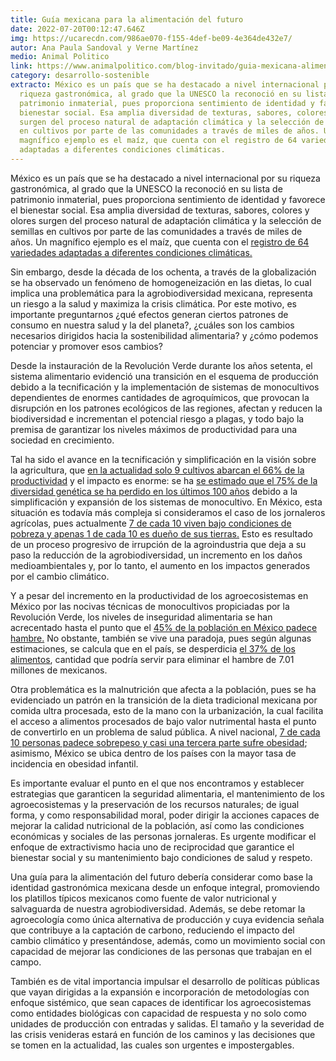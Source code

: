 ```yaml
---
title: Guía mexicana para la alimentación del futuro
date: 2022-07-20T00:12:47.646Z
img: https://ucarecdn.com/986ae070-f155-4def-be09-4e364de432e7/
autor: Ana Paula Sandoval y Verne Martínez
medio: Animal Politico
link: https://www.animalpolitico.com/blog-invitado/guia-mexicana-alimentacion-futuro/
category: desarrollo-sostenible
extracto: México es un país que se ha destacado a nivel internacional por su
  riqueza gastronómica, al grado que la UNESCO la reconoció en su lista de
  patrimonio inmaterial, pues proporciona sentimiento de identidad y favorece el
  bienestar social. Esa amplia diversidad de texturas, sabores, colores y olores
  surgen del proceso natural de adaptación climática y la selección de semillas
  en cultivos por parte de las comunidades a través de miles de años. Un
  magnífico ejemplo es el maíz, que cuenta con el registro de 64 variedades
  adaptadas a diferentes condiciones climáticas.
---
```

México es un país que se ha destacado a nivel internacional por su riqueza gastronómica, al grado que la UNESCO la reconoció en su lista de patrimonio inmaterial, pues proporciona sentimiento de identidad y favorece el bienestar social. Esa amplia diversidad de texturas, sabores, colores y olores surgen del proceso natural de adaptación climática y la selección de semillas en cultivos por parte de las comunidades a través de miles de años. Un magnífico ejemplo es el maíz, que cuenta con el [registro de 64 variedades adaptadas a diferentes condiciones climáticas.](https://www.biodiversidad.gob.mx/diversidad/alimentos/maices/razas-de-maiz)

Sin embargo, desde la década de los ochenta, a través de la globalización se ha observado un fenómeno de homogeneización en las dietas, lo cual implica una problemática para la agrobiodiversidad mexicana, representa un riesgo a la salud y maximiza la crisis climática. Por este motivo, es importante preguntarnos ¿qué efectos generan ciertos patrones de consumo en nuestra salud y la del planeta?, ¿cuáles son los cambios necesarios dirigidos hacia la sostenibilidad alimentaria? y ¿cómo podemos potenciar y promover esos cambios?

Desde la instauración de la Revolución Verde durante los años setenta, el sistema alimentario evidenció una transición en el esquema de producción debido a la tecnificación y la implementación de sistemas de monocultivos dependientes de enormes cantidades de agroquímicos, que provocan la disrupción en los patrones ecológicos de las regiones, afectan y reducen la biodiversidad e incrementan el potencial riesgo a plagas, y todo bajo la premisa de garantizar los niveles máximos de productividad para una sociedad en crecimiento.

Tal ha sido el avance en la tecnificación y simplificación en la visión sobre la agricultura, que [en la actualidad solo 9 cultivos abarcan el 66% de la productividad](https://www.theguardian.com/food/ng-interactive/2022/apr/14/climate-crisis-food-systems-not-ready-biodiversity) y el impacto es enorme: se ha [se estimado que el 75% de la diversidad genética se ha perdido en los últimos 100 años](https://elpais.com/diario/2006/06/12/sociedad/1150063201_850215.html#:~:text=La%20Organizaci%C3%B3n%20de%20Naciones%20Unidas,entre%207.000%20y%2010.000%20especies.) debido a la simplificación y expansión de los sistemas de monocultivo. En México, esta situación es todavía más compleja si consideramos el caso de los jornaleros agrícolas, pues actualmente [7 de cada 10 viven bajo condiciones de pobreza y apenas 1 de cada 10 es dueño de sus tierras.](https://www.gob.mx/conasami/prensa/la-pandemia-del-covid-19-exhibe-la-indefension-y-precariedad-de-millones-de-jornaleros-agricolas-es-el-momento-historico-para-fijar-el-salario-minimo-y-saldar-la-deuda-con-este-sector-y-sus-familias?idiom=es) Esto es resultado de un proceso progresivo de irrupción de la agroindustria que deja a su paso la reducción de la agrobiodiversidad, un incremento en los daños medioambientales y, por lo tanto, el aumento en los impactos generados por el cambio climático.

Y a pesar del incremento en la productividad de los agroecosistemas en México por las nocivas técnicas de monocultivos propiciadas por la Revolución Verde, los niveles de inseguridad alimentaria se han acrecentado hasta el punto que el [45% de la población en México padece hambre.](https://ensanut.insp.mx/encuestas/ensanut2018/index.php#:~:text=La%20ENSANUT%202018%20tiene%20como,determinantes%20sociales%20en%20el%20pa%C3%ADs.) No obstante, también se vive una paradoja, pues según algunas estimaciones, se calcula que en el país, se desperdicia [el 37% de los alimentos](https://www.gob.mx/bienestar/prensa/reducir-perdidas-de-alimentos-objetivo-de-la-cruzada-nacional-contra-el-hambre), cantidad que podría servir para eliminar el hambre de 7.01 millones de mexicanos.

Otra problemática es la malnutrición que afecta a la población, pues se ha evidenciado un patrón en la transición de la dieta tradicional mexicana por comida ultra procesada, esto de la mano con la urbanización, la cual facilita el acceso a alimentos procesados de bajo valor nutrimental hasta el punto de convertirlo en un problema de salud pública. A nivel nacional, [7 de cada 10 personas padece sobrepeso y casi una tercera parte sufre obesidad](https://www.gob.mx/issste/articulos/la-obesidad-en-mexico#:~:text=En%20M%C3%A9xico%2C%20el%2070%25%20de,y%20algunos%20tipos%20de%20c%C3%A1ncer.); asimismo, México se ubica dentro de los países con la mayor tasa de incidencia en obesidad infantil.

Es importante evaluar el punto en el que nos encontramos y establecer estrategias que garanticen la seguridad alimentaria, el mantenimiento de los agroecosistemas y la preservación de los recursos naturales; de igual forma, y como responsabilidad moral, poder dirigir la acciones capaces de mejorar la calidad nutricional de la población, así como las condiciones económicas y sociales de las personas jornaleras. Es urgente modificar el enfoque de extractivismo hacia uno de reciprocidad que garantice el bienestar social y su mantenimiento bajo condiciones de salud y respeto.

Una guía para la alimentación del futuro debería considerar como base la identidad gastronómica mexicana desde un enfoque integral, promoviendo los platillos típicos mexicanos como fuente de valor nutricional y salvaguarda de nuestra agrobiodiversidad. Además, se debe retomar la agroecología como única alternativa de producción y cuya evidencia señala que contribuye a la captación de carbono, reduciendo el impacto del cambio climático y presentándose, además, como un movimiento social con capacidad de mejorar las condiciones de las personas que trabajan en el campo.

También es de vital importancia impulsar el desarrollo de políticas públicas que vayan dirigidas a la expansión e incorporación de metodologías con enfoque sistémico, que sean capaces de identificar los agroecosistemas como entidades biológicas con capacidad de respuesta y no solo como unidades de producción con entradas y salidas. El tamaño y la severidad de las crisis venideras estará en función de los caminos y las decisiones que se tomen en la actualidad, las cuales son urgentes e impostergables.